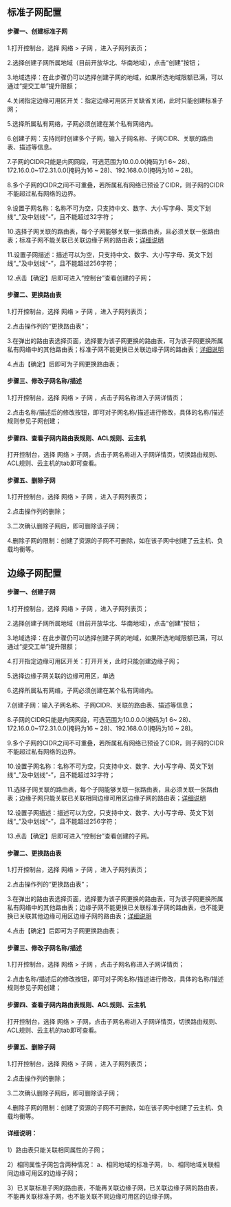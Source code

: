 ## **标准子网配置**

#### **步骤一、创建标准子网**

1.打开控制台，选择 网络 > 子网 ，进入子网列表页；

2.选择创建子网所属地域（目前开放华北、华南地域），点击“创建”按钮；

3.地域选择：在此步骤仍可以选择创建子网的地域，如果所选地域限额已满，可以通过“提交工单”提升限额；

4.关闭指定边缘可用区开关：指定边缘可用区开关缺省关闭，此时只能创建标准子网；

5.选择所属私有网络，子网必须创建在某个私有网络内。

6.创建子网：支持同时创建多个子网，输入子网名称、子网CIDR、关联的路由表、描述等信息。

7.子网的CIDR只能是内网网段，可选范围为10.0.0.0(掩码为1 6~ 28)、172.16.0.0~172.31.0.0(掩码为16 ~ 28)、192.168.0.0(掩码为16 ~ 28)。

8.多个子网的CIDR之间不可重叠，若所属私有网络已预设了CIDR，则子网的CIDR不能超过私有网络的边界。

9.设置子网名称：名称不可为空，只支持中文、数字、大小写字母、英文下划线“_”及中划线“-”，且不能超过32字符；

10.选择子网关联的路由表，每个子网能够关联一张路由表，且必须关联一张路由表；标准子网不能关联已关联边缘子网的路由表；[详细说明](Subnet-Configuration.md#user-content-1)

11.设置子网描述：描述可以为空，只支持中文、数字、大小写字母、英文下划线“_”及中划线“-”，且不能超过256字符；

12.点击【确定】后即可进入“控制台”查看创建的子网；




#### **步骤二、更换路由表**

1.打开控制台，选择 网络 > 子网 ，进入子网列表页；

2.点击操作列的“更换路由表”；

3.在弹出的路由表选择页面，选择要为该子网更换的路由表，可为该子网更换所属私有网络中的其他路由表；标准子网不能更换已关联边缘子网的路由表；[详细说明](Subnet-Configuration.md#user-content-1)

4.点击【确定】后即可为子网更换路由表；



#### **步骤三、修改子网名称/描述**

1.打开控制台，选择 网络 > 子网 ，点击子网名称进入子网详情页；

2.点击名称/描述后的修改按钮，即可对子网名称/描述进行修改，具体的名称/描述规则参见子网创建；



#### **步骤四、查看子网内路由表规则、ACL规则、云主机**

打开控制台，选择 网络 > 子网，点击子网名称进入子网详情页，切换路由规则、ACL规则、云主机的tab即可查看。



#### **步骤五、删除子网**

1.打开控制台，选择 网络 > 子网 ，进入子网列表页；

2.点击操作列的删除；

3.二次确认删除子网后，即可删除该子网；

4.删除子网的限制：创建了资源的子网不可删除，如在该子网中创建了云主机、负载均衡等。



## **边缘子网配置**

#### **步骤一、创建子网**

1.打开控制台，选择 网络 > 子网 ，进入子网列表页；

2.选择创建子网所属地域（目前开放华北、华南地域），点击“创建”按钮；

3.地域选择：在此步骤仍可以选择创建子网的地域，如果所选地域限额已满，可以通过“提交工单”提升限额；

4.打开指定边缘可用区开关：打开开关，此时只能创建边缘子网；

5.选择边缘子网关联的边缘可用区，单选

6.选择所属私有网络，子网必须创建在某个私有网络内。

7.创建子网：输入子网名称、子网CIDR、关联的路由表、描述等信息；

8.子网的CIDR只能是内网网段，可选范围为10.0.0.0(掩码为1 6~ 28)、172.16.0.0~172.31.0.0(掩码为16 ~ 28)、192.168.0.0(掩码为16 ~ 28)。

9.多个子网的CIDR之间不可重叠，若所属私有网络已预设了CIDR，则子网的CIDR不能超过私有网络的边界。

10.设置子网名称：名称不可为空，只支持中文、数字、大小写字母、英文下划线“_”及中划线“-”，且不能超过32字符；

11.选择子网关联的路由表，每个子网能够关联一张路由表，且必须关联一张路由表；边缘子网只能关联已关联相同边缘可用区边缘子网的路由表；[详细说明](Subnet-Configuration.md#user-content-1)

12.设置子网描述：描述可以为空，只支持中文、数字、大小写字母、英文下划线“_”及中划线“-”，且不能超过256字符；

13.点击【确定】后即可进入“控制台”查看创建的子网。



#### **步骤二、更换路由表**

1.打开控制台，选择 网络 > 子网 ，进入子网列表页；

2.点击操作列的“更换路由表”；

3.在弹出的路由表选择页面，选择要为该子网更换的路由表，可为该子网更换所属私有网络中的其他路由表；边缘子网不能更换已关联标准子网的路由表，也不能更换已关联其他边缘可用区边缘子网的路由表；[详细说明](subnet-configuration.md#user-content-1)

4.点击【确定】后即可为子网更换路由表；



#### **步骤三、修改子网名称/描述**

1.打开控制台，选择 网络 > 子网 ，点击子网名称进入子网详情页；

2.点击名称/描述后的修改按钮，即可对子网名称/描述进行修改，具体的名称/描述规则参见子网创建；



#### **步骤四、查看子网内路由表规则、ACL规则、云主机**

打开控制台，选择 网络 > 子网，点击子网名称进入子网详情页，切换路由规则、ACL规则、云主机的tab即可查看。



#### **步骤五、删除子网**

1.打开控制台，选择 网络 > 子网 ，进入子网列表页；

2.点击操作列的删除；

3.二次确认删除子网后，即可删除该子网；

4.删除子网的限制：创建了资源的子网不可删除，如在该子网中创建了云主机、负载均衡等。



#### 详细说明：
<div id="user-content-1"></div>

1）路由表只能关联相同属性的子网；

2）相同属性子网包含两种情况：
a、相同地域的标准子网，
b、相同地域关联相同边缘可用区的边缘子网；

3）已关联标准子网的路由表，不能再关联边缘子网，已关联边缘子网的路由表，不能再关联标准子网，也不能关联不同边缘可用区的边缘子网。


